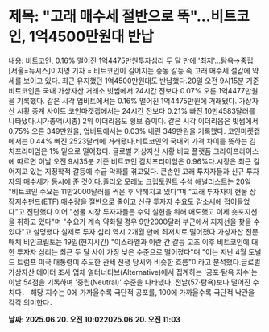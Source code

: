 # **제목: "고래 매수세 절반으로 뚝"…비트코인, 1억4500만원대 반납**

  내용: 비트코인, 0.16% 떨어진 1억4475만원투자심리 두 달 만에 '최저'…탐욕→중립[서울=뉴시스]이지영 기자 = 비트코인이 길어지는 중동 갈등 속 고래 매수세 절감에 약세를 보이고 있다. 최근 유지했던 1억4500만원대도 반납했다.20일 오전 9시15분 기준 비트코인은 국내 가상자산 거래소 빗썸에서 24시간 전보다 0.07% 오른 1억4477만원을 기록했다. 같은 시각 업비트에서는 0.16% 떨어진 1억4475만원에 거래됐다. 가상자산 시황 중계 사이트 코인마켓캡에서는 24시간 전보다 0.21% 빠진 10만4583달러를 나타냈다.시가총액(시총) 2위 이더리움도 횡보 중이다. 같은 시각 이더리움은 빗썸에서 0.75% 오른 349만원을, 업비트에서는 0.03% 내린 349만원을 기록했다. 코인마켓캡에서는 0.44% 빠진 2523달러에 거래됐다.비트코인의 국내외 가격 차이를 뜻하는 김치프리미엄은 1% 밑으로 떨어졌다. 글로벌 가상자산 시황 비교 플랫폼 크라이프라이스에 따르면 이날 오전 9시35분 기준 비트코인 김치프리미엄은 0.96%다.시장은 최근 길어지고 있는 지정학적 갈등에 수급 악화를 겪고있다. 큰손인 고래 투자자들과 신규 투자자의 매수세가 동시에 준 것이다.줄리오 모레노 크립토퀀트 수석 애널리스트는 20일 "비트코인 수요는 11만2000달러를 찍은 후 약해지고 있다"며 "고래 투자자이 현물 상장지수펀드(ETF) 매수량을 절반으로 줄이고 신규 투자자 수요도 감소세에 접어들었다"고 진단했다.이어 "선물 시장 투자자들은 수익 실현을 위해 매도했고 이제 숏포지션을 취하고 있다"며 "수요가 계속 약화될 경우 9만2000달러 부근에서 지지선을 찾을 수 있다"고 설명했다.실제로 투자 심리 역시 2개월 만에 최저치로 떨어졌다.가상자산 전문 매체 비인크립토는 19일(현지시간) "이스라엘과 이란 간 갈등 고조 이후 비트코인에 대한 투자자 심리는 최근 두 달 사이 가장 낮은 수준으로 떨어졌다"며 "이는 지난 4월 도널드 트럼프 미국 대통령이 주도한 관세 전쟁 당시와 비슷한 흐름"이라고 분석했다.글로벌 가상자산 데이터 조사 업체 얼터너티브(Alternative)에서 집계하는 '공포·탐욕 지수'는 이날 54점을 기록하며 '중립(Neutral)' 수준을 나타냈다. 전날(57·탐욕)보다 떨어진 수치다． 해당 지수는 0에 가까울수록 극단적 공포를, 100에 가까울수록 극단적 낙관을 각각 의미한다．

  **날짜: 2025.06.20. 오전 10:022025.06.20. 오전 11:03**